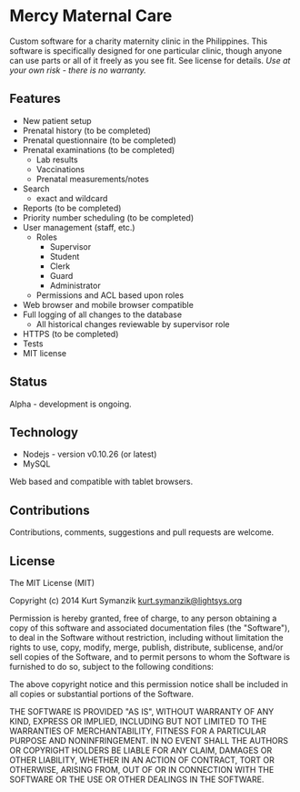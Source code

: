 # Mercy Maternal Care

Custom software for a charity maternity clinic in the Philippines. This software is specifically designed for one particular clinic, though anyone can use parts or all of it freely as you see fit. See license for details. *Use at your own risk - there is no warranty.*

## Features

- New patient setup
- Prenatal history (to be completed)
- Prenatal questionnaire (to be completed)
- Prenatal examinations (to be completed)
  - Lab results
  - Vaccinations
  - Prenatal measurements/notes
- Search
  - exact and wildcard
- Reports (to be completed)
- Priority number scheduling (to be completed)
- User management (staff, etc.)
  - Roles
     - Supervisor
     - Student
     - Clerk
     - Guard
     - Administrator
  - Permissions and ACL based upon roles
- Web browser and mobile browser compatible
- Full logging of all changes to the database
  - All historical changes reviewable by supervisor role
- HTTPS (to be completed)
- Tests
- MIT license

## Status

Alpha - development is ongoing.

## Technology

- Nodejs - version v0.10.26 (or latest)
- MySQL

Web based and compatible with tablet browsers.

## Contributions

Contributions, comments, suggestions and pull requests are welcome.

## License

The MIT License (MIT)

Copyright (c) 2014 Kurt Symanzik <kurt.symanzik@lightsys.org>

Permission is hereby granted, free of charge, to any person obtaining a copy
of this software and associated documentation files (the "Software"), to deal
in the Software without restriction, including without limitation the rights
to use, copy, modify, merge, publish, distribute, sublicense, and/or sell
copies of the Software, and to permit persons to whom the Software is
furnished to do so, subject to the following conditions:

The above copyright notice and this permission notice shall be included in
all copies or substantial portions of the Software.

THE SOFTWARE IS PROVIDED "AS IS", WITHOUT WARRANTY OF ANY KIND, EXPRESS OR
IMPLIED, INCLUDING BUT NOT LIMITED TO THE WARRANTIES OF MERCHANTABILITY,
FITNESS FOR A PARTICULAR PURPOSE AND NONINFRINGEMENT. IN NO EVENT SHALL THE
AUTHORS OR COPYRIGHT HOLDERS BE LIABLE FOR ANY CLAIM, DAMAGES OR OTHER
LIABILITY, WHETHER IN AN ACTION OF CONTRACT, TORT OR OTHERWISE, ARISING FROM,
OUT OF OR IN CONNECTION WITH THE SOFTWARE OR THE USE OR OTHER DEALINGS IN
THE SOFTWARE.

